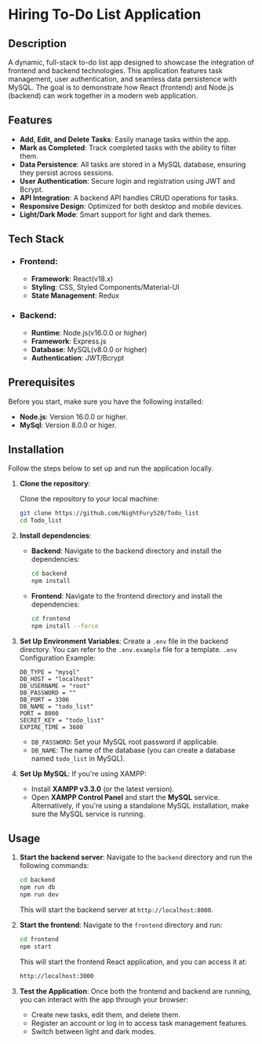 # Hiring To-Do List Application

## Description
A dynamic, full-stack to-do list app designed to showcase the integration of frontend and backend technologies. This application features task management, user authentication, and seamless data persistence with MySQL. The goal is to demonstrate how React (frontend) and Node.js (backend) can work together in a modern web application.


## Features
- **Add, Edit, and Delete Tasks**: Easily manage tasks within the app.
- **Mark as Completed**: Track completed tasks with the ability to filter them.
- **Data Persistence**: All tasks are stored in a MySQL database, ensuring they persist across sessions.
- **User Authentication**: Secure login and registration using JWT and Bcrypt.
- **API Integration**: A backend API handles CRUD operations for tasks.
- **Responsive Design**: Optimized for both desktop and mobile devices.
- **Light/Dark Mode**: Smart support for light and dark themes.


## Tech Stack
- ### Frontend:
    - **Framework**: React(v18.x)
    - **Styling**: CSS, Styled Components/Material-UI
    - **State Management**: Redux

- ### Backend:
    - **Runtime**: Node.js(v16.0.0 or higher)
    - **Framework**: Express.js
    - **Database**: MySQL(v8.0.0 or higher)
    - **Authentication**: JWT/Bcrypt


## Prerequisites
Before you start, make sure you have the following installed:
- **Node.js**: Version 16.0.0 or higher.
- **MySql**: Version 8.0.0 or higer.


## Installation
Follow the steps below to set up and run the application locally.

1. **Clone the repository**:

    Clone the repository to your local machine:

    ```bash
    git clone https://github.com/NightFury520/Todo_list
    cd Todo_list
    ```
2. **Install dependencies**:
    - **Backend**:
        Navigate to the backend directory and install the dependencies:
        ```bash
        cd backend
        npm install
        ```
    - **Frontend**:
        Navigate to the frontend directory and install the dependencies:
        ```bash
        cd frontend
        npm install --force
        ```
3. **Set Up Environment Variables**:
    Create a ```.env``` file in the backend directory. You can refer to the ```.env.example``` file for a template.
    ```.env``` Configuration Example:
    ```env
    DB_TYPE = "mysql"
    DB_HOST = "localhost"
    DB_USERNAME = "root"
    DB_PASSWORD = ""
    DB_PORT = 3306
    DB_NAME = "todo_list"
    PORT = 8000
    SECRET_KEY = "todo_list"
    EXPIRE_TIME = 3600
    ```
    - ```DB_PASSWORD```: Set your MySQL root password if applicable.
    - ```DB_NAME```: The name of the database (you can create a database named ```todo_list``` in MySQL).
4. **Set Up MySQL**:
    If you're using XAMPP:
    - Install **XAMPP v3.3.0** (or the latest version).
    - Open **XAMPP Control Panel** and start the **MySQL** service.
    Alternatively, if you're using a standalone MySQL installation, make sure the MySQL service is running.


## Usage

1. **Start the backend server**:
    Navigate to the ```backend``` directory and run the following commands:

    ```bash
    cd backend
    npm run db
    npm run dev
    ```

    This will start the backend server at ```http://localhost:8000```.

2. **Start the frontend**:
    Navigate to the ```frontend``` directory and run:

    ```bash   
    cd frontend
    npm start
    ```

    This will start the frontend React application, and you can access it at:

    ```bash
    http://localhost:3000
    ```

3. **Test the Application**:
    Once both the frontend and backend are running, you can interact with the app through your browser:

    - Create new tasks, edit them, and delete them.
    - Register an account or log in to access task management features.
    - Switch between light and dark modes.
